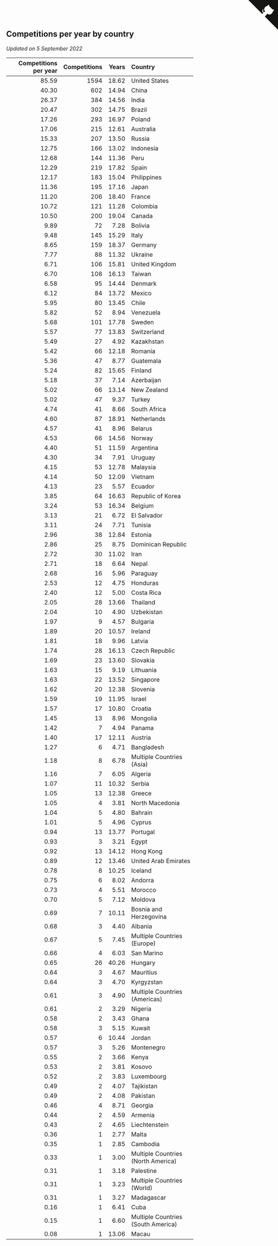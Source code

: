 ## Competitions per year by country

*Updated on  5 September 2022*

| Competitions per year | Competitions | Years | Country |
| ---: | ---: | ---: | :--- |
| 85.59 | 1594 | 18.62 | United States |
| 40.30 | 602 | 14.94 | China |
| 26.37 | 384 | 14.56 | India |
| 20.47 | 302 | 14.75 | Brazil |
| 17.26 | 293 | 16.97 | Poland |
| 17.06 | 215 | 12.61 | Australia |
| 15.33 | 207 | 13.50 | Russia |
| 12.75 | 166 | 13.02 | Indonesia |
| 12.68 | 144 | 11.36 | Peru |
| 12.29 | 219 | 17.82 | Spain |
| 12.17 | 183 | 15.04 | Philippines |
| 11.36 | 195 | 17.16 | Japan |
| 11.20 | 206 | 18.40 | France |
| 10.72 | 121 | 11.28 | Colombia |
| 10.50 | 200 | 19.04 | Canada |
| 9.89 | 72 | 7.28 | Bolivia |
| 9.48 | 145 | 15.29 | Italy |
| 8.65 | 159 | 18.37 | Germany |
| 7.77 | 88 | 11.32 | Ukraine |
| 6.71 | 106 | 15.81 | United Kingdom |
| 6.70 | 108 | 16.13 | Taiwan |
| 6.58 | 95 | 14.44 | Denmark |
| 6.12 | 84 | 13.72 | Mexico |
| 5.95 | 80 | 13.45 | Chile |
| 5.82 | 52 | 8.94 | Venezuela |
| 5.68 | 101 | 17.78 | Sweden |
| 5.57 | 77 | 13.83 | Switzerland |
| 5.49 | 27 | 4.92 | Kazakhstan |
| 5.42 | 66 | 12.18 | Romania |
| 5.36 | 47 | 8.77 | Guatemala |
| 5.24 | 82 | 15.65 | Finland |
| 5.18 | 37 | 7.14 | Azerbaijan |
| 5.02 | 66 | 13.14 | New Zealand |
| 5.02 | 47 | 9.37 | Turkey |
| 4.74 | 41 | 8.66 | South Africa |
| 4.60 | 87 | 18.91 | Netherlands |
| 4.57 | 41 | 8.96 | Belarus |
| 4.53 | 66 | 14.56 | Norway |
| 4.40 | 51 | 11.59 | Argentina |
| 4.30 | 34 | 7.91 | Uruguay |
| 4.15 | 53 | 12.78 | Malaysia |
| 4.14 | 50 | 12.09 | Vietnam |
| 4.13 | 23 | 5.57 | Ecuador |
| 3.85 | 64 | 16.63 | Republic of Korea |
| 3.24 | 53 | 16.34 | Belgium |
| 3.13 | 21 | 6.72 | El Salvador |
| 3.11 | 24 | 7.71 | Tunisia |
| 2.96 | 38 | 12.84 | Estonia |
| 2.86 | 25 | 8.75 | Dominican Republic |
| 2.72 | 30 | 11.02 | Iran |
| 2.71 | 18 | 6.64 | Nepal |
| 2.68 | 16 | 5.96 | Paraguay |
| 2.53 | 12 | 4.75 | Honduras |
| 2.40 | 12 | 5.00 | Costa Rica |
| 2.05 | 28 | 13.66 | Thailand |
| 2.04 | 10 | 4.90 | Uzbekistan |
| 1.97 | 9 | 4.57 | Bulgaria |
| 1.89 | 20 | 10.57 | Ireland |
| 1.81 | 18 | 9.96 | Latvia |
| 1.74 | 28 | 16.13 | Czech Republic |
| 1.69 | 23 | 13.60 | Slovakia |
| 1.63 | 15 | 9.19 | Lithuania |
| 1.63 | 22 | 13.52 | Singapore |
| 1.62 | 20 | 12.38 | Slovenia |
| 1.59 | 19 | 11.95 | Israel |
| 1.57 | 17 | 10.80 | Croatia |
| 1.45 | 13 | 8.96 | Mongolia |
| 1.42 | 7 | 4.94 | Panama |
| 1.40 | 17 | 12.11 | Austria |
| 1.27 | 6 | 4.71 | Bangladesh |
| 1.18 | 8 | 6.78 | Multiple Countries (Asia) |
| 1.16 | 7 | 6.05 | Algeria |
| 1.07 | 11 | 10.32 | Serbia |
| 1.05 | 13 | 12.38 | Greece |
| 1.05 | 4 | 3.81 | North Macedonia |
| 1.04 | 5 | 4.80 | Bahrain |
| 1.01 | 5 | 4.96 | Cyprus |
| 0.94 | 13 | 13.77 | Portugal |
| 0.93 | 3 | 3.21 | Egypt |
| 0.92 | 13 | 14.12 | Hong Kong |
| 0.89 | 12 | 13.46 | United Arab Emirates |
| 0.78 | 8 | 10.25 | Iceland |
| 0.75 | 6 | 8.02 | Andorra |
| 0.73 | 4 | 5.51 | Morocco |
| 0.70 | 5 | 7.12 | Moldova |
| 0.69 | 7 | 10.11 | Bosnia and Herzegovina |
| 0.68 | 3 | 4.40 | Albania |
| 0.67 | 5 | 7.45 | Multiple Countries (Europe) |
| 0.66 | 4 | 6.03 | San Marino |
| 0.65 | 26 | 40.26 | Hungary |
| 0.64 | 3 | 4.67 | Mauritius |
| 0.64 | 3 | 4.70 | Kyrgyzstan |
| 0.61 | 3 | 4.90 | Multiple Countries (Americas) |
| 0.61 | 2 | 3.29 | Nigeria |
| 0.58 | 2 | 3.43 | Ghana |
| 0.58 | 3 | 5.15 | Kuwait |
| 0.57 | 6 | 10.44 | Jordan |
| 0.57 | 3 | 5.26 | Montenegro |
| 0.55 | 2 | 3.66 | Kenya |
| 0.53 | 2 | 3.81 | Kosovo |
| 0.52 | 2 | 3.83 | Luxembourg |
| 0.49 | 2 | 4.07 | Tajikistan |
| 0.49 | 2 | 4.08 | Pakistan |
| 0.46 | 4 | 8.71 | Georgia |
| 0.44 | 2 | 4.59 | Armenia |
| 0.43 | 2 | 4.65 | Liechtenstein |
| 0.36 | 1 | 2.77 | Malta |
| 0.35 | 1 | 2.85 | Cambodia |
| 0.33 | 1 | 3.00 | Multiple Countries (North America) |
| 0.31 | 1 | 3.18 | Palestine |
| 0.31 | 1 | 3.23 | Multiple Countries (World) |
| 0.31 | 1 | 3.27 | Madagascar |
| 0.16 | 1 | 6.41 | Cuba |
| 0.15 | 1 | 6.60 | Multiple Countries (South America) |
| 0.08 | 1 | 13.06 | Macau |


<a href="https://github.com/JustinTimeCuber/wca_statistics" class="github-corner" aria-label="View source on Github"><svg width="80" height="80" viewBox="0 0 250 250" style="fill:#151513; color:#fff; position: absolute; top: 0; border: 0; right: 0;" aria-hidden="true"><path d="M0,0 L115,115 L130,115 L142,142 L250,250 L250,0 Z"></path><path d="M128.3,109.0 C113.8,99.7 119.0,89.6 119.0,89.6 C122.0,82.7 120.5,78.6 120.5,78.6 C119.2,72.0 123.4,76.3 123.4,76.3 C127.3,80.9 125.5,87.3 125.5,87.3 C122.9,97.6 130.6,101.9 134.4,103.2" fill="currentColor" style="transform-origin: 130px 106px;" class="octo-arm"></path><path d="M115.0,115.0 C114.9,115.1 118.7,116.5 119.8,115.4 L133.7,101.6 C136.9,99.2 139.9,98.4 142.2,98.6 C133.8,88.0 127.5,74.4 143.8,58.0 C148.5,53.4 154.0,51.2 159.7,51.0 C160.3,49.4 163.2,43.6 171.4,40.1 C171.4,40.1 176.1,42.5 178.8,56.2 C183.1,58.6 187.2,61.8 190.9,65.4 C194.5,69.0 197.7,73.2 200.1,77.6 C213.8,80.2 216.3,84.9 216.3,84.9 C212.7,93.1 206.9,96.0 205.4,96.6 C205.1,102.4 203.0,107.8 198.3,112.5 C181.9,128.9 168.3,122.5 157.7,114.1 C157.9,116.9 156.7,120.9 152.7,124.9 L141.0,136.5 C139.8,137.7 141.6,141.9 141.8,141.8 Z" fill="currentColor" class="octo-body"></path></svg></a><style>.github-corner:hover .octo-arm{animation:octocat-wave 560ms ease-in-out}@keyframes octocat-wave{0%,100%{transform:rotate(0)}20%,60%{transform:rotate(-25deg)}40%,80%{transform:rotate(10deg)}}@media (max-width:500px){.github-corner:hover .octo-arm{animation:none}.github-corner .octo-arm{animation:octocat-wave 560ms ease-in-out}}</style>
